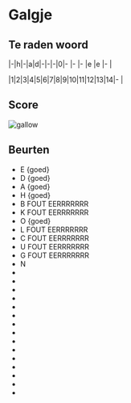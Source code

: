# Galgje

## Te raden woord

|-|h|-|a|d|-|-|-|0|- |- |- |e |e |- |

|1|2|3|4|5|6|7|8|9|10|11|12|13|14|- |

## Score
![gallow](./images/3.png)

## Beurten
* E {goed}
* D {goed}
* A {goed}
* H {goed}
* B FOUT EERRRRRRR
* K FOUT EERRRRRRR
* O {goed}
* L FOUT EERRRRRRR
* C FOUT EERRRRRRR
* U FOUT EERRRRRRR
* G FOUT EERRRRRRR
* N
*
*
*
*
*
*
*
*
*
*
*
*
*
*
*